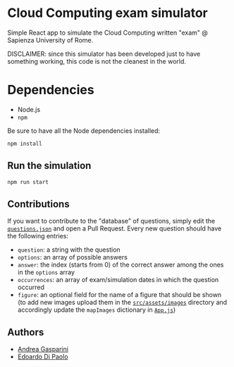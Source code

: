 # Cloud Computing exam simulator

Simple React app to simulate the Cloud Computing written "exam" @ Sapienza University of Rome.

DISCLAIMER: since this simulator has been developed just to have something working, this code is not the cleanest in the world.

# Dependencies

- Node.js
- `npm`

Be sure to have all the Node dependencies installed:

```sh
npm install
```

## Run the simulation

```sh
npm run start
```

## Contributions

If you want to contribute to the "database" of questions, simply edit the [`questions.json`](src/assets/questions.json) and open a Pull Request.
Every new question should have the following entries:
- `question`: a string with the question
- `options`: an array of possible answers
- `answer`: the index (starts from 0) of the correct answer among the ones in the `options` array
- `occurrences`: an array of exam/simulation dates in which the question occurred
- `figure`: an optional field for the name of a figure that should be shown (to add new images upload them in the [`src/assets/images`](src/assets/images) directory and accordingly update the `mapImages` dictionary in [`App.js`](src/App.js))

## Authors

- [Andrea Gasparini](https://github.com/andrea-gasparini)
- [Edoardo Di Paolo](https://github.com/aedoardo)
